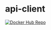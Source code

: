 # api-client

[![Docker Hub Repo](https://img.shields.io/docker/pulls/joaosinho2/api-client.svg)](https://hub.docker.com/repository/docker/joaosinho2/api-client)
